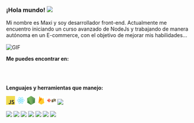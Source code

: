 
### ¡Hola mundo! <img src="https://media.giphy.com/media/hvRJCLFzcasrR4ia7z/giphy.gif" width="25px">

Mi nombre es Maxi y soy desarrollador front-end. Actualmente me encuentro iniciando un curso avanzado de NodeJs y trabajando de manera autónoma en un E-commerce, con el objetivo de mejorar mis habilidades...

<img align="center" alt="GIF" src="https://experienciajoven.com/wp-content/uploads/2021/03/que-hace-un-programador-web.gif" width="800" />

**Me puedes encontrar en:**

<a href="https://www.instagram.com/maxiferrioli/?hl=es-la"><img align="left" alt="" width="30px" src="https://raw.githubusercontent.com/hussainweb/hussainweb/main/icons/instagram.png"/> </a>
<a href="https://www.linkedin.com/in/maximiliano-adri%C3%A1n-ferrioli/
"><img align="left" alt="" width="30px" src="https://raw.githubusercontent.com/peterthehan/peterthehan/master/assets/linkedin.svg" /></a>

<br></br>
   
**Lenguajes y herramientas que manejo:**  

<code><img height="24" src="https://raw.githubusercontent.com/github/explore/80688e429a7d4ef2fca1e82350fe8e3517d3494d/topics/javascript/javascript.png"></code>
<code><img height="24" src="https://raw.githubusercontent.com/github/explore/80688e429a7d4ef2fca1e82350fe8e3517d3494d/topics/react/react.png"></code>
<code><img height="24" src="https://raw.githubusercontent.com/github/explore/80688e429a7d4ef2fca1e82350fe8e3517d3494d/topics/nodejs/nodejs.png"></code>
<code><img height="24" src="https://raw.githubusercontent.com/github/explore/80688e429a7d4ef2fca1e82350fe8e3517d3494d/topics/firebase/firebase.png"></code>
<code><img height="24" src="https://raw.githubusercontent.com/github/explore/80688e429a7d4ef2fca1e82350fe8e3517d3494d/topics/git/git.png"></code>
<code><img height="24" src="https://cdn.icon-icons.com/icons2/2415/PNG/512/sass_original_logo_icon_146350.png"></code>

<code><img height="24" src="https://cdn-icons-png.flaticon.com/512/919/919827.png"></code>
<code><img height="24" src="https://cdn-icons-png.flaticon.com/512/919/919826.png"></code>
<code><img height="24" src="https://upload.wikimedia.org/wikipedia/commons/thumb/b/b2/Bootstrap_logo.svg/1024px-Bootstrap_logo.svg.png"></code>
<code><img height="24" src="https://pbs.twimg.com/profile_images/1244925541448286208/rzylUjaf_400x400.jpg"></code>
<code><img height="24" src="https://programarfacil.com/wp-content/uploads/2015/08/jQurery.png"></code>
<code><img height="24" src="https://miro.medium.com/max/400/1*BBYoIy6qy2jmBtOMJx7Ndw.png"></code>
<code><img height="24" src="https://upload.wikimedia.org/wikipedia/commons/thumb/c/c9/JSON_vector_logo.svg/800px-JSON_vector_logo.svg.png"></code>
